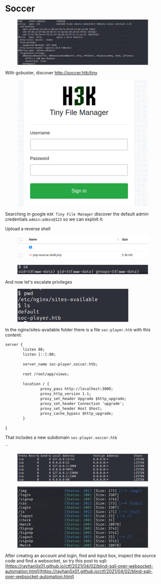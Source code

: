 # Soccer

<figure><img src="../../.gitbook/assets/imagen (9).png" alt=""><figcaption></figcaption></figure>

With gobuster, discover http://soccer.htb/tiny

<figure><img src="../../.gitbook/assets/imagen (1) (1).png" alt=""><figcaption></figcaption></figure>

Searching in google `H3K Tiny File Manager` discover the default admin credentials `admin:admin@123` so we can exploit it:&#x20;

Upload a reverse shell

<figure><img src="../../.gitbook/assets/imagen (10).png" alt=""><figcaption></figcaption></figure>

<figure><img src="../../.gitbook/assets/imagen (1) (2).png" alt=""><figcaption></figcaption></figure>

And now let's escalate privileges

<figure><img src="../../.gitbook/assets/imagen (5) (2).png" alt=""><figcaption></figcaption></figure>

In the nginx/sites-available folder there is a file `soc-player.htb` with this content:

```
server {
        listen 80;
        listen [::]:80;

        server_name soc-player.soccer.htb;

        root /root/app/views;

        location / {
                proxy_pass http://localhost:3000;
                proxy_http_version 1.1;
                proxy_set_header Upgrade $http_upgrade;
                proxy_set_header Connection 'upgrade';
                proxy_set_header Host $host;
                proxy_cache_bypass $http_upgrade;
        }

}
```

That includes a new subdomain `soc-player.soccer.htb`

``

<figure><img src="../../.gitbook/assets/imagen (8).png" alt=""><figcaption></figcaption></figure>

<figure><img src="../../.gitbook/assets/imagen (7) (2).png" alt=""><figcaption></figcaption></figure>

After creating an account and login, find and input box, inspect the source code and find a websocket, so try this post to sqli: [https://rayhan0x01.github.io/ctf/2021/04/02/blind-sqli-over-websocket-automation.html](https://rayhan0x01.github.io/ctf/2021/04/02/blind-sqli-over-websocket-automation.html)



